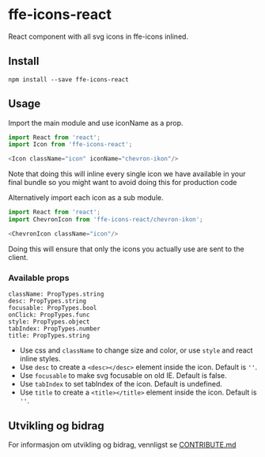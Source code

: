 # ffe-icons-react

React component with all svg icons in ffe-icons inlined.

## Install

```
npm install --save ffe-icons-react
```

## Usage

Import the main module and use iconName as a prop.

```javascript
import React from 'react';
import Icon from 'ffe-icons-react';

<Icon className="icon" iconName="chevron-ikon"/>
```
Note that doing this will inline every single icon we have
available in your final bundle so you might want to avoid
doing this for production code

Alternatively import each icon as a sub module.

```javascript
import React from 'react';
import ChevronIcon from 'ffe-icons-react/chevron-ikon';

<ChevronIcon className="icon"/>
```
Doing this will ensure that only the icons you actually
use are sent to the client.

### Available props

```
className: PropTypes.string
desc: PropTypes.string
focusable: PropTypes.bool
onClick: PropTypes.func
style: PropTypes.object
tabIndex: PropTypes.number
title: PropTypes.string
```

* Use css and `className` to change size and color, or use `style` and react inline styles.
* Use `desc` to create a `<desc></desc>` element inside the icon. Default is `''`.
* Use `focusable` to make svg focusable on old IE. Default is false.
* Use `tabIndex` to set tabIndex of the icon. Default is undefined.
* Use `title` to create a `<title></title>` element inside the icon. Default is `''`.

## Utvikling og bidrag

For informasjon om utvikling og bidrag, vennligst se
[CONTRIBUTE.md](***REMOVED***)
